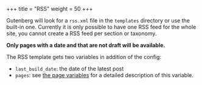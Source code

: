 +++
title = "RSS"
weight = 50
+++

Gutenberg will look for a `rss.xml` file in the `templates` directory or 
use the built-in one. Currently it is only possible to have one RSS feed for the whole
site, you cannot create a RSS feed per section or taxonomy.

**Only pages with a date and that are not draft will be available.**

The RSS template gets two variables in addition of the config:

- `last_build_date`: the date of the latest post
- `pages`: see [the page variables](./documentation/templates/pages-sections.md#page-variables) for
a detailed description of this variable.

